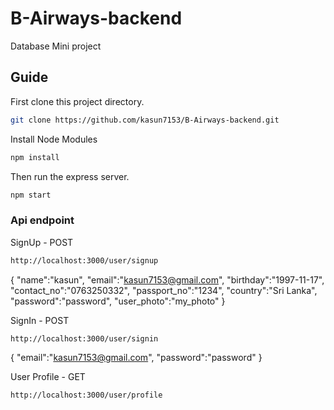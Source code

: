 # B-Airways-backend
Database Mini project 

## Guide

First clone this project directory.

```bash
git clone https://github.com/kasun7153/B-Airways-backend.git
```

Install Node Modules

```bash
npm install
```

 Then run the express server.

```bash
npm start
```

### Api endpoint

SignUp - POST

```bash
http://localhost:3000/user/signup
```

{
    "name":"kasun",
    "email":"kasun7153@gmail.com",
    "birthday":"1997-11-17",
    "contact_no":"0763250332",
    "passport_no":"1234",
    "country":"Sri Lanka",
    "password":"password",
    "user_photo":"my_photo"
}


SignIn - POST

```bash
http://localhost:3000/user/signin
```

{
    "email":"kasun7153@gmail.com",
    "password":"password"
}

User Profile - GET

```bash
http://localhost:3000/user/profile
```


